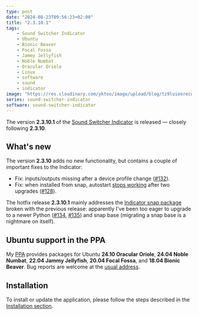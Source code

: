 ```yaml
---
type: post
date: "2024-08-23T09:56:23+02:00"
title: "2.3.10.1"
tags:
    - Sound Switcher Indicator
    - Ubuntu
    - Bionic Beaver
    - Focal Fossa
    - Jammy Jellyfish
    - Noble Numbat
    - Oracular Oriole
    - Linux
    - software
    - sound
    - indicator
image: "https://res.cloudinary.com/yktoo/image/upload/blog/tz9luieerecw7gkumsoi.png"
series: sound-switcher-indicator
software: sound-switcher-indicator
---
```


The version **2.3.10.1** of the [Sound Switcher Indicator](/software/sound-switcher-indicator) is released — closely following **2.3.10**.

<!--more-->

## What's new

The version **2.3.10** adds no new functionality, but contains a couple of important fixes to the Indicator:

* Fix: inputs/outputs missing after a device profile change ([#132](https://github.com/yktoo/indicator-sound-switcher/issues/132)).
* Fix: when installed from snap, autostart [stops working](https://github.com/yktoo/indicator-sound-switcher/pull/127) after two upgrades ([#128](https://github.com/yktoo/indicator-sound-switcher/issues/128)).

The hotfix release **2.3.10.1** mainly addresses the [Indicator snap package](https://snapcraft.io/indicator-sound-switcher) broken with the previous release: apparently I've been too eager to upgrade to a newer Python ([#134](https://github.com/yktoo/indicator-sound-switcher/issues/134), [#135](https://github.com/yktoo/indicator-sound-switcher/issues/135)) and snap base (migrating a snap base is a nightmare on itself).

## Ubuntu support in the PPA

My [PPA](https://launchpad.net/~yktooo/+archive/ubuntu/ppa) provides packages for Ubuntu **24.10 Oracular Oriole**, **24.04 Noble Numbat**, **22.04 Jammy Jellyfish**, **20.04 Focal Fossa**, and **18.04 Bionic Beaver**. Bug reports are welcome at the [usual address](https://github.com/yktoo/indicator-sound-switcher/issues/).

## Installation

To install or update the application, please follow the steps described in the [Installation section](/software/sound-switcher-indicator/installation).
